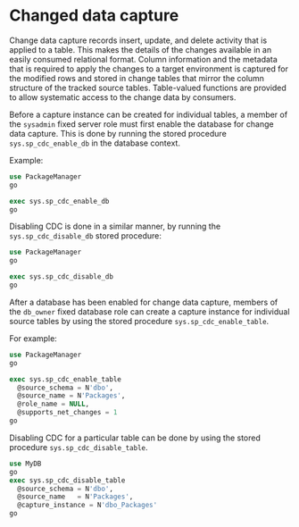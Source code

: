 # Changed data capture

Change data capture records insert, update, and delete activity that is applied to a table.
This makes the details of the changes available in an easily consumed relational format.
Column information and the metadata that is required to apply the changes to a target environment
is captured for the modified rows and stored in change tables that mirror the column structure of
the tracked source tables. Table-valued functions are provided to allow systematic access to the
change data by consumers.

Before a capture instance can be created for individual tables, a member of the `sysadmin` fixed server
role must first enable the database for change data capture. This is done by running the stored
procedure `sys.sp_cdc_enable_db` in the database context.

Example:

```sql
use PackageManager
go

exec sys.sp_cdc_enable_db
go
```

Disabling CDC is done in a similar manner, by running the `sys.sp_cdc_disable_db` stored procedure:

```sql
use PackageManager
go

exec sys.sp_cdc_disable_db
go
```

After a database has been enabled for change data capture, members of the `db_owner` fixed database role
can create a capture instance for individual source tables by using the stored procedure `sys.sp_cdc_enable_table`.

For example:

```sql
use PackageManager
go

exec sys.sp_cdc_enable_table
  @source_schema = N'dbo',
  @source_name = N'Packages',
  @role_name = NULL,
  @supports_net_changes = 1
go
```

Disabling CDC for a particular table can be done by using the stored procedure `sys.sp_cdc_disable_table`.

```sql
use MyDB
go
exec sys.sp_cdc_disable_table
  @source_schema = N'dbo',
  @source_name   = N'Packages',
  @capture_instance = N'dbo_Packages'
go
```
